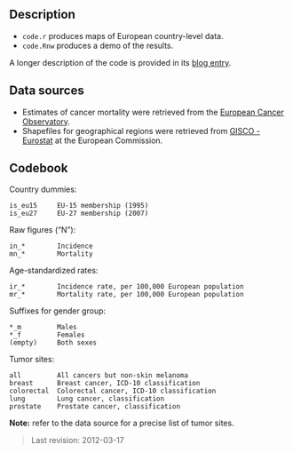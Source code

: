 ## Description

- `code.r` produces maps of European country-level data.
- `code.Rnw` produces a demo of the results.

A longer description of the code is provided in its [blog entry][maps].

[maps]: http://phnk.com/notes/maps/

## Data sources

- Estimates of cancer mortality were retrieved from the [European Cancer Observatory][eco].
- Shapefiles for geographical regions were retrieved from [GISCO - Eurostat][gisco] at the European Commission.

[eco]: http://eu-cancer.iarc.fr/
[gisco]: http://epp.eurostat.ec.europa.eu/portal/page/portal/gisco/popups/references/administrative_units_statistical_units_1

## Codebook

Country dummies:

	is_eu15		EU-15 membership (1995)
	is_eu27		EU-27 membership (2007)

Raw figures (“N”):

	in_*		Incidence
	mn_*		Mortality

Age-standardized rates:

	ir_*		Incidence rate, per 100,000 European population
	mr_*		Mortality rate, per 100,000 European population
	
Suffixes for gender group:

	*_m			Males
	*_f			Females
	(empty)		Both sexes

Tumor sites:

	all			All cancers but non-skin melanoma
	breast		Breast cancer, ICD-10 classification
	colorectal	Colorectal cancer, ICD-10 classification
	lung		Lung cancer, classification
	prostate	Prostate cancer, classification

**Note:** refer to the data source for a precise list of tumor sites.

> Last revision: 2012-03-17